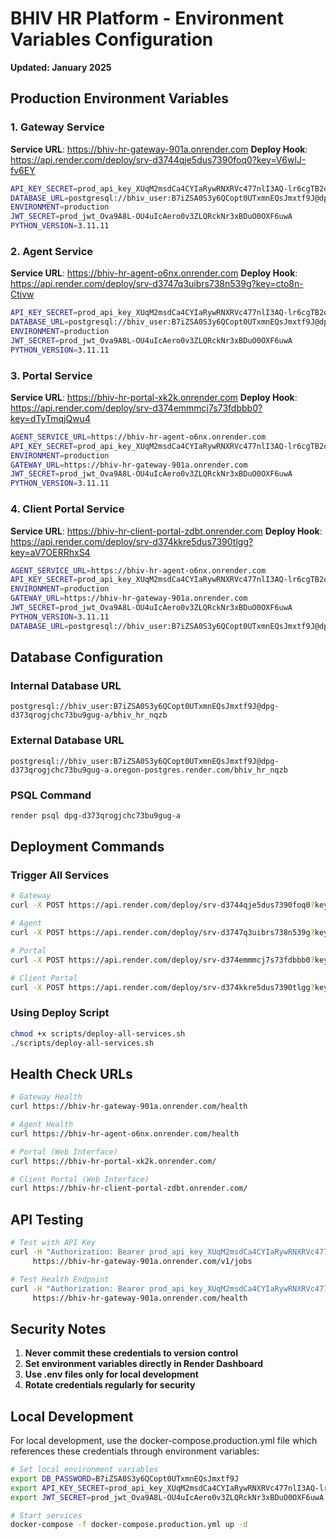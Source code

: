 # BHIV HR Platform - Environment Variables Configuration
**Updated: January 2025**

## Production Environment Variables

### 1. Gateway Service
**Service URL**: https://bhiv-hr-gateway-901a.onrender.com
**Deploy Hook**: https://api.render.com/deploy/srv-d3744qje5dus7390foq0?key=V6wlJ-fv6EY

```bash
API_KEY_SECRET=prod_api_key_XUqM2msdCa4CYIaRywRNXRVc477nlI3AQ-lr6cgTB2o
DATABASE_URL=postgresql://bhiv_user:B7iZSA0S3y6QCopt0UTxmnEQsJmxtf9J@dpg-d373qrogjchc73bu9gug-a/bhiv_hr_nqzb
ENVIRONMENT=production
JWT_SECRET=prod_jwt_Ova9A8L-OU4uIcAero0v3ZLQRckNr3xBDuO0OXF6uwA
PYTHON_VERSION=3.11.11
```

### 2. Agent Service
**Service URL**: https://bhiv-hr-agent-o6nx.onrender.com
**Deploy Hook**: https://api.render.com/deploy/srv-d3747q3uibrs738n539g?key=cto8n-Ctivw

```bash
API_KEY_SECRET=prod_api_key_XUqM2msdCa4CYIaRywRNXRVc477nlI3AQ-lr6cgTB2o
DATABASE_URL=postgresql://bhiv_user:B7iZSA0S3y6QCopt0UTxmnEQsJmxtf9J@dpg-d373qrogjchc73bu9gug-a/bhiv_hr_nqzb
ENVIRONMENT=production
JWT_SECRET=prod_jwt_Ova9A8L-OU4uIcAero0v3ZLQRckNr3xBDuO0OXF6uwA
PYTHON_VERSION=3.11.11
```

### 3. Portal Service
**Service URL**: https://bhiv-hr-portal-xk2k.onrender.com
**Deploy Hook**: https://api.render.com/deploy/srv-d374emmmcj7s73fdbbb0?key=dTyTmqjQwu4

```bash
AGENT_SERVICE_URL=https://bhiv-hr-agent-o6nx.onrender.com
API_KEY_SECRET=prod_api_key_XUqM2msdCa4CYIaRywRNXRVc477nlI3AQ-lr6cgTB2o
ENVIRONMENT=production
GATEWAY_URL=https://bhiv-hr-gateway-901a.onrender.com
JWT_SECRET=prod_jwt_Ova9A8L-OU4uIcAero0v3ZLQRckNr3xBDuO0OXF6uwA
PYTHON_VERSION=3.11.11
```

### 4. Client Portal Service
**Service URL**: https://bhiv-hr-client-portal-zdbt.onrender.com
**Deploy Hook**: https://api.render.com/deploy/srv-d374kkre5dus7390tlgg?key=aV7OERRhxS4

```bash
AGENT_SERVICE_URL=https://bhiv-hr-agent-o6nx.onrender.com
API_KEY_SECRET=prod_api_key_XUqM2msdCa4CYIaRywRNXRVc477nlI3AQ-lr6cgTB2o
ENVIRONMENT=production
GATEWAY_URL=https://bhiv-hr-gateway-901a.onrender.com
JWT_SECRET=prod_jwt_Ova9A8L-OU4uIcAero0v3ZLQRckNr3xBDuO0OXF6uwA
PYTHON_VERSION=3.11.11
DATABASE_URL=postgresql://bhiv_user:B7iZSA0S3y6QCopt0UTxmnEQsJmxtf9J@dpg-d373qrogjchc73bu9gug-a/bhiv_hr_nqzb
```

## Database Configuration

### Internal Database URL
```
postgresql://bhiv_user:B7iZSA0S3y6QCopt0UTxmnEQsJmxtf9J@dpg-d373qrogjchc73bu9gug-a/bhiv_hr_nqzb
```

### External Database URL
```
postgresql://bhiv_user:B7iZSA0S3y6QCopt0UTxmnEQsJmxtf9J@dpg-d373qrogjchc73bu9gug-a.oregon-postgres.render.com/bhiv_hr_nqzb
```

### PSQL Command
```bash
render psql dpg-d373qrogjchc73bu9gug-a
```

## Deployment Commands

### Trigger All Services
```bash
# Gateway
curl -X POST https://api.render.com/deploy/srv-d3744qje5dus7390foq0?key=V6wlJ-fv6EY

# Agent
curl -X POST https://api.render.com/deploy/srv-d3747q3uibrs738n539g?key=cto8n-Ctivw

# Portal
curl -X POST https://api.render.com/deploy/srv-d374emmmcj7s73fdbbb0?key=dTyTmqjQwu4

# Client Portal
curl -X POST https://api.render.com/deploy/srv-d374kkre5dus7390tlgg?key=aV7OERRhxS4
```

### Using Deploy Script
```bash
chmod +x scripts/deploy-all-services.sh
./scripts/deploy-all-services.sh
```

## Health Check URLs

```bash
# Gateway Health
curl https://bhiv-hr-gateway-901a.onrender.com/health

# Agent Health
curl https://bhiv-hr-agent-o6nx.onrender.com/health

# Portal (Web Interface)
curl https://bhiv-hr-portal-xk2k.onrender.com/

# Client Portal (Web Interface)
curl https://bhiv-hr-client-portal-zdbt.onrender.com/
```

## API Testing

```bash
# Test with API Key
curl -H "Authorization: Bearer prod_api_key_XUqM2msdCa4CYIaRywRNXRVc477nlI3AQ-lr6cgTB2o" \
     https://bhiv-hr-gateway-901a.onrender.com/v1/jobs

# Test Health Endpoint
curl -H "Authorization: Bearer prod_api_key_XUqM2msdCa4CYIaRywRNXRVc477nlI3AQ-lr6cgTB2o" \
     https://bhiv-hr-gateway-901a.onrender.com/health
```

## Security Notes

1. **Never commit these credentials to version control**
2. **Set environment variables directly in Render Dashboard**
3. **Use .env files only for local development**
4. **Rotate credentials regularly for security**

## Local Development

For local development, use the docker-compose.production.yml file which references these credentials through environment variables:

```bash
# Set local environment variables
export DB_PASSWORD=B7iZSA0S3y6QCopt0UTxmnEQsJmxtf9J
export API_KEY_SECRET=prod_api_key_XUqM2msdCa4CYIaRywRNXRVc477nlI3AQ-lr6cgTB2o
export JWT_SECRET=prod_jwt_Ova9A8L-OU4uIcAero0v3ZLQRckNr3xBDuO0OXF6uwA

# Start services
docker-compose -f docker-compose.production.yml up -d
```